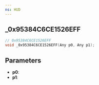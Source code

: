 ```yaml
---
ns: HUD
---
```

## _0x95384C6CE1526EFF

```c
// 0x95384C6CE1526EFF
void _0x95384C6CE1526EFF(Any p0, Any p1);
```

## Parameters
* **p0**:
* **p1**:
